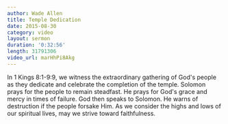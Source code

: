 ```yaml
---
author: Wade Allen
title: Temple Dedication
date: 2015-08-30
category: video
layout: sermon
duration: '0:32:56' 
length: 31791306
video_url: marHhPi8Akg
---
```


In 1 Kings 8:1-9:9, we witness the extraordinary gathering of God's people as they dedicate and celebrate the completion of the temple. Solomon prays for the people to remain steadfast. He prays for God's grace and mercy in times of failure. God then speaks to Solomon. He warns of destruction if the people forsake Him. As we consider the highs and lows of our spiritual lives, may we strive toward faithfulness.
